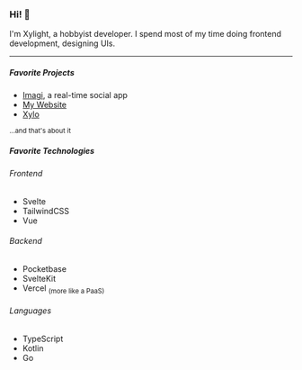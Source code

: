 
<h3>Hi! 👋</h3>

I'm Xylight, a hobbyist developer. I spend most of my time doing frontend development, designing UIs.

---

<h5>Favorite Projects</h5>

- [Imagi](https://imagi.xylight.dev), a real-time social app
- [My Website](https://xylight.dev)
- [Xylo](https://xylo.xylight.dev)

<sub>...and that's about it</sub>

<h5>Favorite Technologies</h5>

<h6>Frontend</h6>

- Svelte
- TailwindCSS
- Vue

<h6>Backend</h6>

- Pocketbase
- SvelteKit
- Vercel <sub>(more like a PaaS)</sub>

<h6>Languages</h6>

- TypeScript
- Kotlin
- Go
